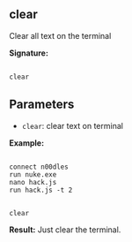 ## clear
Clear all text on the terminal
  
**Signature:**

  
```typescript

clear

```

  

## Parameters

  
- `clear`: clear text on terminal


**Example:**

  
```Terminal

connect n00dles
run nuke.exe
nano hack.js
run hack.js -t 2

```

  
```typescript

clear

```

  
**Result:**
Just clear the terminal.

```terminal
  


```


